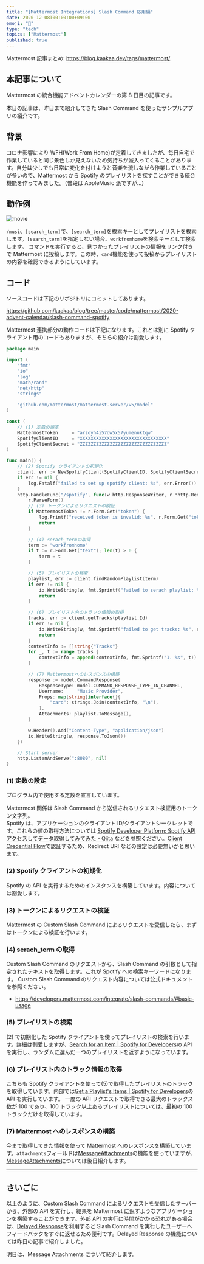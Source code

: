 ```yaml
---
title: "[Mattermost Integrations] Slash Command 応用編"
date: 2020-12-08T00:00:00+09:00
emoji: "📆"
type: "tech"
topics: ["Mattermost"]
published: true
---
```


Mattermost 記事まとめ: https://blog.kaakaa.dev/tags/mattermost/

## 本記事について

Mattermost の統合機能アドベントカレンダーの第 8 日目の記事です。

本日の記事は、昨日まで紹介してきた Slash Command を使ったサンプルアプリの紹介です。

## 背景

コロナ影響により WFH(Work From Home)が定着してきましたが、毎日自宅で作業していると同じ景色しか見えないため気持ちが滅入ってくることがあります。自分は少しでも日常に変化を付けようと音楽を流しながら作業していることが多いので、Mattermost から Spotify のプレイリストを探すことができる統合機能を作ってみました。（普段は AppleMusic 派ですが...）

## 動作例

![movie](https://blog.kaakaa.dev/images/posts/advent-calendar-2020/day8/example-music-command.gif)

`/music [search_term]`で、`[search_term]`を検索キーとしてプレイリストを検索します。`[search_term]`を指定しない場合、`workfromhome`を検索キーとして検索します。
コマンドを実行すると、見つかったプレイリストの情報をリンク付きで Mattermost に投稿します。この時、`card`機能を使って投稿からプレイリストの内容を確認できるようにしています。

## コード

ソースコードは下記のリポジトリにコミットしてあります。

https://github.com/kaakaa/blog/tree/master/code/mattermost/2020-advent-calendar/slash-command-spotify

Mattermost 連携部分の動作コードは下記になります。これとは別に Spotify クライアント用のコードもありますが、そちらの紹介は割愛します。

```go
package main

import (
	"fmt"
	"io"
	"log"
	"math/rand"
	"net/http"
	"strings"

	"github.com/mattermost/mattermost-server/v5/model"
)

const (
	// (1) 定数の設定
	MattermostToken     = "arzoyh4i57dw5x57yumenuktqw"
	SpotifyClientID     = "XXXXXXXXXXXXXXXXXXXXXXXXXXXXXXXX"
	SpotifyClientSecret = "ZZZZZZZZZZZZZZZZZZZZZZZZZZZZZZZZ"
)

func main() {
	// (2) Spotify クライアントの初期化
	client, err := NewSpotifyClient(SpotifyClientID, SpotifyClientSecret)
	if err != nil {
		log.Fatalf("failed to set up spotify client: %s", err.Error())
	}
	http.HandleFunc("/spotify", func(w http.ResponseWriter, r *http.Request) {
		r.ParseForm()
		// (3) トークンによるリクエストの検証
		if MattermostToken != r.Form.Get("token") {
			log.Printf("received token is invalid: %s", r.Form.Get("token"))
			return
		}

		// (4) serach_termの取得
		term := "workfromhome"
		if t := r.Form.Get("text"); len(t) > 0 {
			term = t
		}

		// (5) プレイリストの検索
		playlist, err := client.findRandomPlaylist(term)
		if err != nil {
			io.WriteString(w, fmt.Sprintf("failed to serach playlist: %s", err.Error()))
			return
		}

		// (6) プレイリスト内のトラック情報の取得
		tracks, err := client.getTracks(playlist.Id)
		if err != nil {
			io.WriteString(w, fmt.Sprintf("failed to get tracks: %s", err.Error()))
			return
		}
		contextInfo := []string{"Tracks"}
		for _, t := range tracks {
			contextInfo = append(contextInfo, fmt.Sprintf("1. %s", t))
		}

		// (7) Mattermostへのレスポンスの構築
		response := model.CommandResponse{
			ResponseType: model.COMMAND_RESPONSE_TYPE_IN_CHANNEL,
			Username:     "Music Provider",
			Props: map[string]interface{}{
				"card": strings.Join(contextInfo, "\n"),
			},
			Attachments: playlist.ToMessage(),
		}

		w.Header().Add("Content-Type", "application/json")
		io.WriteString(w, response.ToJson())
	})

	// Start server
	http.ListenAndServe(":8080", nil)
}
```

### (1) 定数の設定

プログラム内で使用する定数を宣言しています。

Mattermost 関係は Slash Command から送信されるリクエスト検証用のトークン文字列。  
Spotify は、アプリケーションのクライアント ID/クライアントシークレットです。これらの値の取得方法については [Spotify Developer Platform: Spotify API アクセスしてデータ取得してみてみた \- Qiita](https://qiita.com/shirok/items/ba5c45511498b75aac27) などを参照ください。[Client Credential Flow](https://developer.spotify.com/documentation/general/guides/authorization-guide/)で認証するため、Redirect URI などの設定は必要無いかと思います。

### (2) Spotify クライアントの初期化

Spotify の API を実行するためのインスタンスを構築しています。内容については割愛します。

### (3) トークンによるリクエストの検証

Mattermost の Custom Slash Command によるリクエストを受信したら、まずはトークンによる検証を行います。

### (4) serach_term の取得

Custom Slash Command のリクエストから、Slash Command の引数として指定されたテキストを取得します。これが Spotify への検索キーワードになります。
Custom Slash Command のリクエスト内容については公式ドキュメントを参照ください。

- https://developers.mattermost.com/integrate/slash-commands/#basic-usage

### (5) プレイリストの検索

(2) で初期化した Spotify クライアントを使ってプレイリストの検索を行います。詳細は割愛しますが、[Search for an Item \| Spotify for Developers](https://developer.spotify.com/documentation/web-api/reference/search/search/)の API を実行し、ランダムに選んだ一つのプレイリストを返すようになっています。

### (6) プレイリスト内のトラック情報の取得

こちらも Spotify クライアントを使って(5)で取得したプレイリストのトラックを取得しています。内部では[Get a Playlist's Items \| Spotify for Developers](https://developer.spotify.com/documentation/web-api/reference/playlists/get-playlists-tracks/)の API を実行しています。
一度の API リクエストで取得できる最大のトラックス数が 100 であり、100 トラック以上あるプレイリストについては、最初の 100 トラックだけを取得しています。

### (7) Mattermost へのレスポンスの構築

今まで取得してきた情報を使って Mattermost へのレスポンスを構築しています。`attachments`フィールドは[MessageAttachments](https://docs.mattermost.com/developer/message-attachments.html)の機能を使っていますが、[MessageAttachments](https://docs.mattermost.com/developer/message-attachments.html)については後日紹介します。

---

## さいごに

以上のように、Custom Slash Command によるリクエストを受信したサーバーから、外部の API を実行し、結果を Mattermost に返すようなアプリケーションを構築することができます。外部 API の実行に時間がかかる恐れがある場合は、[Delayed Response](https://developers.mattermost.com/integrate/slash-commands/#delayed-and-multiple-responses)を利用すると Slash Command を実行したユーザーへフィードバックをすぐに返せるため便利です。Delayed Response の機能については昨日の記事で紹介しました。

明日は、Message Attachments について紹介します。
